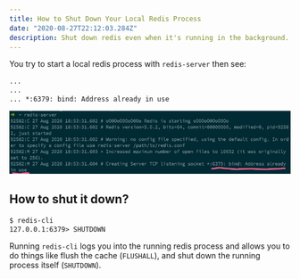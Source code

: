 ```yaml
---
title: How to Shut Down Your Local Redis Process
date: "2020-08-27T22:12:03.284Z"
description: Shut down redis even when it's running in the background.
---
```


You try to start a local redis process with `redis-server` then see:

```
...
...
... *:6379: bind: Address already in use
```

![Redis server](./redis-error.jpg)

## How to shut it down?

```
$ redis-cli
127.0.0.1:6379> SHUTDOWN
```

Running `redis-cli` logs you into the running redis process and allows you to do things like flush the cache (`FLUSHALL`), and shut down the running process itself (`SHUTDOWN`).
